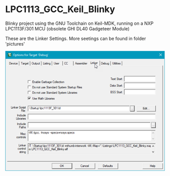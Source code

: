 # LPC1113_GCC_Keil_Blinky

Blinky project using the GNU Toolchain on Keil-MDK, running on a NXP LPC1113F/301 MCU (obsolete GHI DL40 Gadgeteer Module)

These are the Linker Settings. More seetings can be found in folder 'pictures'

![Linker Setting](https://github.com/RoSchmi/KeilIDE/blob/master/LPC1113_GCC_Keil_Blinky/Pictures/Linker.png)
